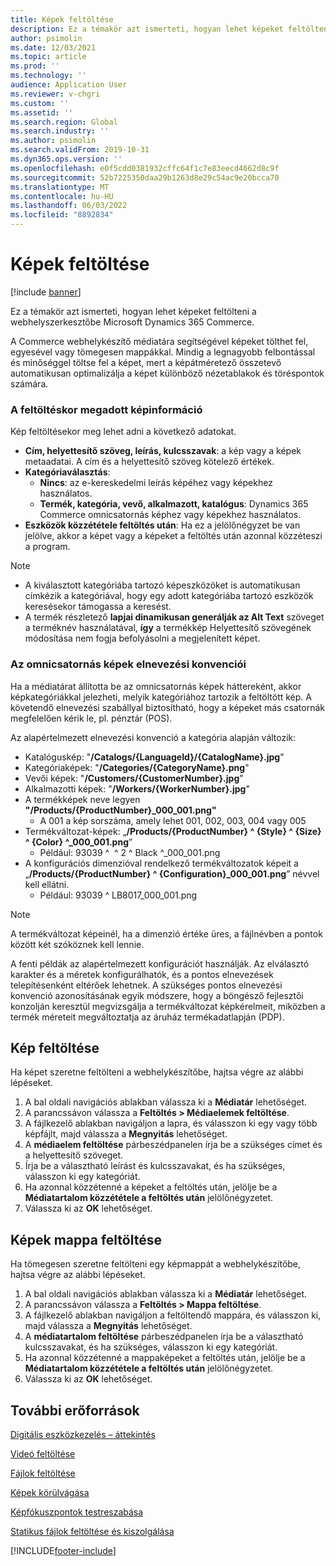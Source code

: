 ```yaml
---
title: Képek feltöltése
description: Ez a témakör azt ismerteti, hogyan lehet képeket feltölteni a webhelyszerkesztőbe Microsoft Dynamics 365 Commerce.
author: psimolin
ms.date: 12/03/2021
ms.topic: article
ms.prod: ''
ms.technology: ''
audience: Application User
ms.reviewer: v-chgri
ms.custom: ''
ms.assetid: ''
ms.search.region: Global
ms.search.industry: ''
ms.author: psimolin
ms.search.validFrom: 2019-10-31
ms.dyn365.ops.version: ''
ms.openlocfilehash: e0f5cdd0381932cffc64f1c7e83eecd4662d8c9f
ms.sourcegitcommit: 52b7225350daa29b1263d8e29c54ac9e20bcca70
ms.translationtype: MT
ms.contentlocale: hu-HU
ms.lasthandoff: 06/03/2022
ms.locfileid: "8892834"
---
```

# <a name="upload-images"></a>Képek feltöltése

[!include [banner](includes/banner.md)]

Ez a témakör azt ismerteti, hogyan lehet képeket feltölteni a webhelyszerkesztőbe Microsoft Dynamics 365 Commerce.

A Commerce webhelykészítő médiatára segítségével képeket tölthet fel, egyesével vagy tömegesen mappákkal. Mindig a legnagyobb felbontással és minőséggel töltse fel a képet, mert a képátméretező összetevő automatikusan optimalizálja a képet különböző nézetablakok és töréspontok számára.

### <a name="image-information-specified-during-upload"></a>A feltöltéskor megadott képinformáció

Kép feltöltésekor meg lehet adni a következő adatokat.

- **Cím, helyettesítő szöveg, leírás, kulcsszavak**: a kép vagy a képek metaadatai. A cím és a helyettesítő szöveg kötelező értékek.
- **Kategóriaválasztás**:
    - **Nincs**: az e-kereskedelmi leírás képéhez vagy képekhez használatos.
    - **Termék, kategória, vevő, alkalmazott, katalógus**: Dynamics 365 Commerce omnicsatornás képhez vagy képekhez használatos.
- **Eszközök közzététele feltöltés után**: Ha ez a jelölőnégyzet be van jelölve, akkor a képet vagy a képeket a feltöltés után azonnal közzéteszi a program.

> [!NOTE]
> - A kiválasztott kategóriába tartozó képeszközöket is automatikusan címkézik a kategóriával, hogy egy adott kategóriába tartozó eszközök keresésekor támogassa a keresést.
> - A termék részletező **lapjai dinamikusan generálják az Alt Text** szöveget a terméknév használatával, **így** a termékkép Helyettesítő szövegének módosítása nem fogja befolyásolni a megjelenített képet.

### <a name="naming-conventions-for-omni-channel-images"></a>Az omnicsatornás képek elnevezési konvenciói 

Ha a médiatárat állította be az omnicsatornás képek háttereként, akkor képkategóriákkal jelezheti, melyik kategóriához tartozik a feltöltött kép. A követendő elnevezési szabállyal biztosítható, hogy a képeket más csatornák megfelelően kérik le, pl. pénztár (POS).

Az alapértelmezett elnevezési konvenció a kategória alapján változik:
- Katalóguskép: "**/Catalogs/\{LanguageId\}/\{CatalogName\}.jpg**"
- Kategóriaképek: "**/Categories/\{CategoryName\}.png**"
- Vevői képek: "**/Customers/\{CustomerNumber\}.jpg**"
- Alkalmazotti képek: "**/Workers/\{WorkerNumber\}.jpg**"
- A termékképek neve legyen **"/Products/\{ProductNumber\}\_000_001.png"**
    - A 001 a kép sorszáma, amely lehet 001, 002, 003, 004 vagy 005
- Termékváltozat-képek: „**/Products/\{ProductNumber\} \^ \{Style\} \^ \{Size\} \^ \{Color\} \^\_000_001.png**”
    - Például: 93039 \^ &nbsp;\^ 2 \^ Black \^\_000_001.png
- A konfigurációs dimenzióval rendelkező termékváltozatok képeit a „**/Products/\{ProductNumber\} \^ \{Configuration\}\_000_001.png**” névvel kell ellátni.
    - Például: 93039 \^ LB8017_000_001.png

> [!NOTE]
> A termékváltozat képeinél, ha a dimenzió értéke üres, a fájlnévben a pontok között két szóköznek kell lennie.

A fenti példák az alapértelmezett konfigurációt használják. Az elválasztó karakter és a méretek konfigurálhatók, és a pontos elnevezések telepítésenként eltérőek lehetnek. A szükséges pontos elnevezési konvenció azonosításának egyik módszere, hogy a böngésző fejlesztői konzolján keresztül megvizsgálja a termékváltozat képkérelmeit, miközben a termék méreteit megváltoztatja az áruház termékadatlapján (PDP).

## <a name="upload-an-image"></a>Kép feltöltése

Ha képet szeretne feltölteni a webhelykészítőbe, hajtsa végre az alábbi lépéseket.

1. A bal oldali navigációs ablakban válassza ki a **Médiatár** lehetőséget.
1. A parancssávon válassza a **Feltöltés \> Médiaelemek feltöltése**.
1. A fájlkezelő ablakban navigáljon a lapra, és válasszon ki egy vagy több képfájlt, majd válassza a **Megnyitás** lehetőséget.
1. A **médiaelem feltöltése** párbeszédpanelen írja be a szükséges címet és a helyettesítő szöveget.
1. Írja be a választható leírást és kulcsszavakat, és ha szükséges, válasszon ki egy kategóriát. 
1. Ha azonnal közzétenné a képeket a feltöltés után, jelölje be a **Médiatartalom közzététele a feltöltés után** jelölőnégyzetet.
1. Válassza ki az **OK** lehetőséget.

## <a name="upload-a-folder-of-images"></a>Képek mappa feltöltése

Ha tömegesen szeretne feltölteni egy képmappát a webhelykészítőbe, hajtsa végre az alábbi lépéseket.

1. A bal oldali navigációs ablakban válassza ki a **Médiatár** lehetőséget.
1. A parancssávon válassza a **Feltöltés \> Mappa feltöltése**.
1. A fájlkezelő ablakban navigáljon a feltöltendő mappára, és válasszon ki, majd válassza a **Megnyitás** lehetőséget.
1. A **médiatartalom feltöltése** párbeszédpanelen írja be a választható kulcsszavakat, és ha szükséges, válasszon ki egy kategóriát. 
1. Ha azonnal közzétenné a mappaképeket a feltöltés után, jelölje be a **Médiatartalom közzététele a feltöltés után** jelölőnégyzetet.
1. Válassza ki az **OK** lehetőséget.

## <a name="additional-resources"></a>További erőforrások

[Digitális eszközkezelés – áttekintés](dam-overview.md)

[Videó feltöltése](dam-upload-video.md)

[Fájlok feltöltése](dam-upload-files.md)

[Képek körülvágása](dam-crop-images.md)

[Képfókuszpontok testreszabása](dam-custom-focal-point.md)

[Statikus fájlok feltöltése és kiszolgálása](upload-serve-static-files.md)


[!INCLUDE[footer-include](../includes/footer-banner.md)]
